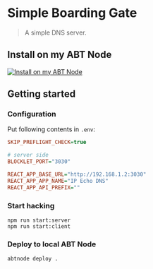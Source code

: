 # Simple Boarding Gate

> A simple DNS server.

## Install on my ABT Node

[![Install on my ABT Node](https://raw.githubusercontent.com/blocklet/development-guide/main/assets/install_on_abtnode.svg)](https://install.arcblock.io/?action=blocklet-install&meta_url=https%3A%2F%2Fgithub.com%2Fblocklet%2Fip-echo-dns%2Freleases%2Fdownload%2F1.4.1%2Fblocklet.json)

## Getting started

### Configuration

Put following contents in `.env`:

```ini
SKIP_PREFLIGHT_CHECK=true

# server side
BLOCKLET_PORT="3030"

REACT_APP_BASE_URL="http://192.168.1.2:3030"
REACT_APP_APP_NAME="IP Echo DNS"
REACT_APP_API_PREFIX=""
```

### Start hacking

```shell
npm run start:server
npm run start:client
```

### Deploy to local ABT Node

```shell
abtnode deploy .
```
